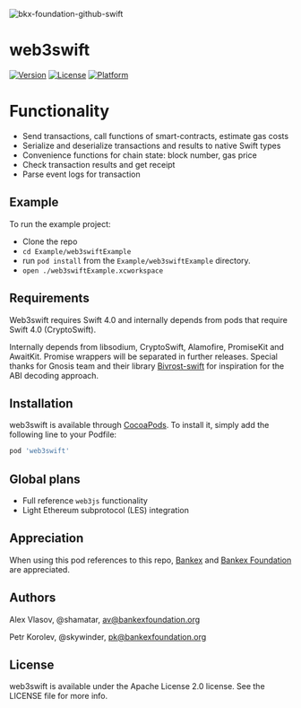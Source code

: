 ![bkx-foundation-github-swift](https://user-images.githubusercontent.com/3356474/34412791-5b58962c-ebf0-11e7-8460-5592b12e6e9d.png)

# web3swift

[![Version](https://img.shields.io/cocoapods/v/web3swift.svg?style=flat)](http://cocoapods.org/pods/web3swift)
[![License](https://img.shields.io/cocoapods/l/web3swift.svg?style=flat)](http://cocoapods.org/pods/web3swift)
[![Platform](https://img.shields.io/cocoapods/p/web3swift.svg?style=flat)](http://cocoapods.org/pods/web3swift)

# Functionality

- Send transactions, call functions of smart-contracts, estimate gas costs
- Serialize and deserialize transactions and results to native Swift types
- Convenience functions for chain state: block number, gas price
- Check transaction results and get receipt
- Parse event logs for transaction

## Example

To run the example project:

- Clone the repo
- `cd Example/web3swiftExample`
- run `pod install` from the `Example/web3swiftExample` directory.
- `open ./web3swiftExample.xcworkspace`

## Requirements

Web3swift requires Swift 4.0 and internally depends from pods that require Swift 4.0 (CryptoSwift).

Internally depends from libsodium, CryptoSwift, Alamofire, PromiseKit and AwaitKit. Promise wrappers will be separated in further releases. Special thanks for Gnosis team and their library [Bivrost-swift](https://github.com/gnosis/bivrost-swift) for inspiration for the ABI decoding approach.

## Installation

web3swift is available through [CocoaPods](http://cocoapods.org). To install
it, simply add the following line to your Podfile:

```ruby
pod 'web3swift'
```

## Global plans
- Full reference `web3js` functionality
- Light Ethereum subprotocol (LES) integration

## Appreciation

When using this pod references to this repo, [Bankex](http://bankex.com) and [Bankex Foundation](http://bankexfoundation.org) are appreciated.

## Authors

Alex Vlasov, @shamatar,  av@bankexfoundation.org

Petr Korolev, @skywinder, pk@bankexfoundation.org

## License

web3swift is available under the Apache License 2.0 license. See the LICENSE file for more info.
